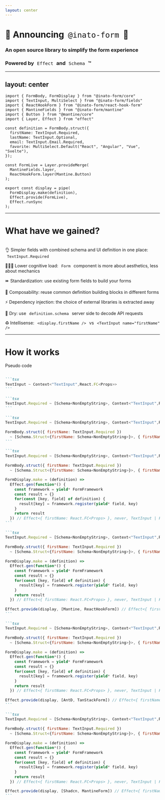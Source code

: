```yaml
---
layout: center
---
```


# 📣 Announcing `@inato-form` 🎉

### An open source library to simplify the form experience

<v-click>

### Powered by `Effect` and `Schema` ™️

</v-click>


<!--
Well, ladies and gentlemen, I am here to tell you that this is not a dream!

You can now use `@inato-form` lib to write all your forms going forward!

[click] And in case you were wondering why I have been talking about HTML forms for the past 10 minutes at a conf about Effect: all this is powered by Effect and Schema, obviously

-->

---
layout: center
---

```tsx {*|1,2,8-13|3-6,15-18|6,20-24|*}{lines:true}
import { FormBody, FormDisplay } from "@inato-form/core"
import { TextInput, MultiSelect } from "@inato-form/fields"
import { ReactHookForm } from "@inato-form/react-hook-form"
import { MantineFields } from "@inato-form/mantine"
import { Button } from "@mantine/core"
import { Layer, Effect } from "effect"

const definition = FormBody.struct({
  firstName: TextInput.Required,
  lastName: TextInput.Optional,
  email: TextInput.Email.Required,
  favorite: MultiSelect.Default("React", "Angular", "Vue", "Svelte"),
});

const FormLive = Layer.provideMerge(
  MantineFields.layer,
  ReactHookForm.layer(Mantine.Button)
);

export const display = pipe(
  FormDisplay.make(definition),
  Effect.provide(FormLive),
  Effect.runSync
);
```

<style>
.slidev-code-wrapper {
  max-height: unset;
  overflow-y: scroll;
}
</style>



<!--
This is what it looks like with @inato-form

[click] You can get everything you need for the definition out of  `core` and `fields` packages.

[click] We create the layer we need using `mantine` and `react-hook-form` packages

[click] Finally we use effect runSync to create the display.

Everything else stays the same
-->

---

# What have we gained?
<br>

<v-click>
👌 Simpler fields with combined <span v-mark.underline.green="1">schema</span> and <span v-mark.underline.orange="1">UI</span> definition in one place: <code><span v-mark.underline.orange="1">TextInput</span>.<span v-mark.underline.green="1">Required</span></code>
</v-click>

<v-clicks at="2">

🧑🏼‍💻 Lower cognitive load: `Form` component is more about aesthetics, less about mechanics

⏩ Standardization: use existing form fields to build your forms

🔧 Composability: reuse common definition building blocks in different forms

⚡️ Dependency injection: the choice of external libraries is extracted away

🔁 Dry: use `definition.schema` server side to decode API requests

♻️ Intellisense: `<display.firstName />` vs `<TextInput name="firstName" />`

</v-clicks>

<style>
code {
    font-size: 0.9em;
    background: var(--slidev-code-background);
    border-radius: var(--slidev-code-radius);
    padding-top: 0.125rem;
    padding-bottom: 0.125rem;
    padding-left: 0.375rem;
    padding-right: 0.375rem;
    font-weight: 300;
}
</style>

<!--
Qu'a t on gagné dans tout ça? 

[click] La définition de la structure du formulaire est simplifiée parce qu'on a combiné la validation et l'UI de chaque champ en un seul objet
[click]

[click] Notre composant `Form` est beaucoup plus clean: que de l'esthétique, pas de mécanique. La charge cognitive est plus failble.

[click] Pas besoin de démarrer from scratch à chaque nouveau formulaire: on peut directement utiliser les champs déjà prévus à cet effet.

[click] On peut facilement réutiliser des bloques de formulaires pour les partager à différents endroits

[click] Grace à l'injection de dépendance, le choix des librairies externes est secondaire

[click] On peut facilement extraire le schema de l'objet definition pour l'utiliser coté server. À ce stade on n'a pas encore injecté de librarie frontend type Mantine ou react hook form donc on peut tout à fait importer cet objet coté backend.

[click] On a egalement une meilleure experience dans l'éditeur. Avant on manipulait des strings dans les composants. Maintenant on manipule des objets. On peut donc utiliser les features de VSCode comme "go to", "find all references" ou meme "rename symbol"
-->

<!--
So what have we gained in all this?

[click] The schema and UI definition of a field is done in the same place which simplifies the code

[click] The cognitive load for the developper is reduced as we don't have to deal with form mechanics anymore. We can focus on the aesthetics.

[click] Better standardization of our form fields: just pick one from the library

[click] We can compose definition blocks together and reuse them to avoid repetition

[click] Thanks to dependency injection, the choice of the component library or form framework is secondary. We can easily swap them for others.

[click] We can extract the schema from the `definition` object and reuse it where we need it, for example server side to decode the form request

[click] The developper experience on IDE is improved because we now manipulate typescript symbols and not strings. This means that features from the editor like "Go to", "Find all references" or "rename symbol" now work!
-->

---

# How it works
Pseudo code

````md magic-move

```tsx
TextInput ~ Context<"TextInput",React.FC<Props>>
```

```tsx
TextInput.Required ~ [Schema<NonEmptyString>, Context<"TextInput",React.FC<Props>>]
```

```tsx
TextInput.Required ~ [Schema<NonEmptyString>, Context<"TextInput",React.FC<Props>>]

FormBody.struct({ firstName: TextInput.Required }) 
  ~ [Schema.Struct<{firstName: Schema<NonEmptyString>}>, { firstName: Context<"TextInput",React.FC<Props>> }]
```

```tsx
TextInput.Required ~ [Schema<NonEmptyString>, Context<"TextInput",React.FC<Props>>]

FormBody.struct({ firstName: TextInput.Required }) 
  ~ [Schema.Struct<{firstName: Schema<NonEmptyString>}>, { firstName: Context<"TextInput",React.FC<Props>> }]

FormDisplay.make = (definition) => 
  Effect.gen(function*() {
    const framework = yield* FormFramework
    const result = {}
    for(const [key, field] of definition) {
      result[key] = framework.register(yield* field, key)
    }
    return result
  }) // Effect<{ firstName: React.FC<Props> }, never, TextInput | FormFramework>
```

```tsx
TextInput.Required ~ [Schema<NonEmptyString>, Context<"TextInput",React.FC<Props>>]

FormBody.struct({ firstName: TextInput.Required }) 
  ~ [Schema.Struct<{firstName: Schema<NonEmptyString>}>, { firstName: Context<"TextInput",React.FC<Props>> }]

FormDisplay.make = (definition) => 
  Effect.gen(function*() {
    const framework = yield* FormFramework
    const result = {}
    for(const [key, field] of definition) {
      result[key] = framework.register(yield* field, key)
    }
    return result
  }) // Effect<{ firstName: React.FC<Props> }, never, TextInput | FormFramework>

Effect.provide(display, [Mantine, ReactHookForm]) // Effect<{ firstName: React.FC<Props> }>
```

```tsx
TextInput.Required ~ [Schema<NonEmptyString>, Context<"TextInput",React.FC<Props>>]

FormBody.struct({ firstName: TextInput.Required }) 
  ~ [Schema.Struct<{firstName: Schema<NonEmptyString>}>, { firstName: Context<"TextInput",React.FC<Props>> }]

FormDisplay.make = (definition) => 
  Effect.gen(function*() {
    const framework = yield* FormFramework
    const result = {}
    for(const [key, field] of definition) {
      result[key] = framework.register(yield* field, key)
    }
    return result
  }) // Effect<{ firstName: React.FC<Props> }, never, TextInput | FormFramework>

Effect.provide(display, [AntD, TanStackForm]) // Effect<{ firstName: React.FC<Props> }>
```

```tsx
TextInput.Required ~ [Schema<NonEmptyString>, Context<"TextInput",React.FC<Props>>]

FormBody.struct({ firstName: TextInput.Required }) 
  ~ [Schema.Struct<{firstName: Schema<NonEmptyString>}>, { firstName: Context<"TextInput",React.FC<Props>> }]

FormDisplay.make = (definition) => 
  Effect.gen(function*() {
    const framework = yield* FormFramework
    const result = {}
    for(const [key, field] of definition) {
      result[key] = framework.register(yield* field, key)
    }
    return result
  }) // Effect<{ firstName: React.FC<Props> }, never, TextInput | FormFramework>

Effect.provide(display, [Shadcn, MantineForm]) // Effect<{ firstName: React.FC<Props> }>
```
````

<!--
Alors comment ça marche tout ça?

Je vais vous donner les grandes lignes, en pseudo code.

Tout d'abord un Field c'est quoi? C'est grosso modo un Context Effect dont le service est un composant react

[click] On parle ensuite de variante (required, optional etc..) d'un Field. C'est juste un couple Schema Context

[click] On creer la definition du formulaire via un struct et ça qu'est-ce que ça fait? Ça crée juste un couple Schema, objet comme cela

[click] Ensuite, pour creer le display, on utilise la methode make et l'algorithme ressemble tres grossierement à ça. On commence par récupérer un framework de formulaire puis on itère sur chaque propriété de la definition en délégant au framework la tache d'enregistrement du composant.

Apres tout ça ce qu'on récupère c'est un Effect qui a des dépendances.

[click] Puis on provide ces dépendances via Effect 

[click] On peut facilement changer les dépendances sans jamais altérer le type de l'objet en retour.
-->

<!--
To give you an idea of how it all works, here is the big picture, using pseudo code.

First of all, what is a Field? It is more or less an Effect Context whose service is a React component.

[click] Then we add the notion of Variant (required, optional...) on top of the Field, so a Field Variant is just a tuple [Schema, Context]

[click] The form definition is created using a struct, which is more or less a tuple [Schema, object] like this one

[click] Then, to create the display object, we use the `make` method and a very simple version of the algorithm looks like this. We iterate on each property of the form definition and delegate to the form framework the task of registering the component at the right location.

In the end what we get out of this is an Effect with dependencies.

[click] Finally, we can provide these dependencies

[click] We can easily swap the layers without changing the display object.
-->
